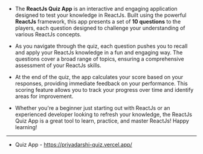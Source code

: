 * The **ReactJs Quiz App** is an interactive and engaging application designed to test your knowledge in ReactJs. Built using the powerful **ReactJs** framework, this app presents a set of **10 questions** to the players, each question designed to challenge your understanding of various ReactJs concepts.

* As you navigate through the quiz, each question pushes you to recall and apply your ReactJs knowledge in a fun and engaging way. The questions cover a broad range of topics, ensuring a comprehensive assessment of your ReactJs skills.

* At the end of the quiz, the app calculates your score based on your responses, providing immediate feedback on your performance. This scoring feature allows you to track your progress over time and identify areas for improvement.

* Whether you're a beginner just starting out with ReactJs or an experienced developer looking to refresh your knowledge, the ReactJs Quiz App is a great tool to learn, practice, and master ReactJs! Happy learning!

<hr>

* Quiz App - https://priyadarshi-quiz.vercel.app/